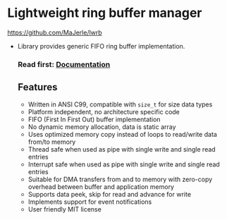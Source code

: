 # Lightweight ring buffer manager

https://github.com/MaJerle/lwrb



- Library provides generic FIFO ring buffer implementation.

  ### Read first: [Documentation](http://docs.majerle.eu/projects/lwrb/)

  ## Features

  - Written in ANSI C99, compatible with `size_t` for size data types
  - Platform independent, no architecture specific code
  - FIFO (First In First Out) buffer implementation
  - No dynamic memory allocation, data is static array
  - Uses optimized memory copy instead of loops to read/write data from/to memory
  - Thread safe when used as pipe with single write and single read entries
  - Interrupt safe when used as pipe with single write and single read entries
  - Suitable for DMA transfers from and to memory with zero-copy overhead between buffer and application memory
  - Supports data peek, skip for read and advance for write
  - Implements support for event notifications
  - User friendly MIT license
